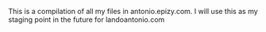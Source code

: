 This is a compilation of all my files in antonio.epizy.com. I will use this as my staging point in the future for landoantonio.com

